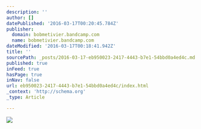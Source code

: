 ```yaml
---
description: ''
author: []
datePublished: '2016-03-17T00:20:45.784Z'
publisher:
  domain: bobmetivier.bandcamp.com
  name: bobmetivier.bandcamp.com
dateModified: '2016-03-17T00:18:41.942Z'
title: ''
sourcePath: _posts/2016-03-17-eb950023-2417-4443-b7e1-54bbd0a4ed4c.md
published: true
inFeed: true
hasPage: true
inNav: false
url: eb950023-2417-4443-b7e1-54bbd0a4ed4c/index.html
_context: 'http://schema.org'
_type: Article

---
```

![](http://f1.bcbits.com/img/a2345009720_7.jpg)